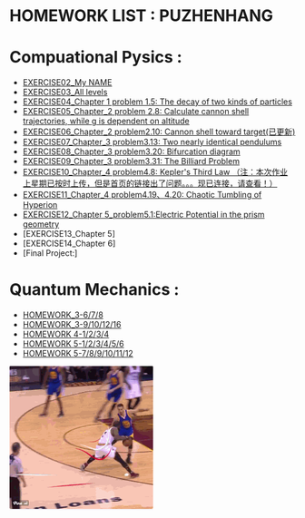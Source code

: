 HOMEWORK LIST : PUZHENHANG
=======
  
Compuational Pysics :  
=======  

 - [EXERCISE02_My NAME](https://github.com/Pu-ZH/compuationalphysics_N2014301020017/tree/master/EXERCISE02)  
 - [EXERCISE03_All levels](https://github.com/Pu-ZH/compuationalphysics_N2014301020017/tree/master/EXERCISE03)  
 - [EXERCISE04_Chapter 1 problem 1.5: The decay of two kinds of particles](https://github.com/Pu-ZH/compuationalphysics_N2014301020017/tree/master/homework04)
 - [EXERCISE05_Chapter_2 problem 2.8: Calculate cannon shell trajectories, while g is dependent on altitude](https://github.com/Pu-ZH/compuationalphysics_N2014301020017/tree/master/EXERCISE05)  
 - [EXERCISE06_Chapter_2 problem2.10: Cannon shell toward target(已更新)](https://github.com/Pu-ZH/compuationalphysics_N2014301020017/tree/master/EXERCISE06)  
 - [EXERCISE07_Chapter_3 problem3.13: Two nearly identical pendulums](https://github.com/Pu-ZH/compuationalphysics_N2014301020017/tree/master/EXERCISE07)      
 - [EXERCISE08_Chapter_3 problem3.20: Bifurcation diagram](https://github.com/Pu-ZH/compuationalphysics_N2014301020017/tree/master/EXERCISE08) 
 - [EXERCISE09_Chapter_3 problem3.31: The Billiard Problem](https://github.com/Pu-ZH/compuationalphysics_N2014301020017/tree/master/EXERCISE09)       
 - [EXERCISE10_Chapter_4 problem4.8: Kepler's Third Law （注：本次作业上星期已按时上传，但是首页的链接出了问题。。。现已连接，请查看！）](https://github.com/Pu-ZH/compuationalphysics_N2014301020017/tree/master/EXERCISE10)    
 - [EXERCISE11_Chapter_4 problem4.19、4.20: Chaotic Tumbling of Hyperion](https://github.com/Pu-ZH/compuationalphysics_N2014301020017/tree/master/EXERCISE11)      
 - [EXERCISE12_Chapter 5_problem5.1:Electric Potential in the prism geometry](https://github.com/Pu-ZH/compuationalphysics_N2014301020017/tree/master/EXERCISE12)       
 - [EXERCISE13_Chapter 5]   
 - [EXERCISE14_Chapter 6]    
 - [Final Project:]  
   
     
Quantum Mechanics :  
=======   
 - [HOMEWORK_3-6/7/8](https://github.com/Pu-ZH/compuationalphysics_N2014301020017/tree/master/Quantum_Mechanics/Homework_3_678)    
 - [HOMEWORK_3-9/10/12/16](https://github.com/Pu-ZH/compuationalphysics_N2014301020017/tree/master/Quantum_Mechanics/Homework_3_9101216)    
 - [HOMEWORK 4-1/2/3/4](https://github.com/Pu-ZH/compuationalphysics_N2014301020017/tree/master/Quantum_Mechanics/Homework_4_1234)     
 - [HOMEWORK 5-1/2/3/4/5/6](https://github.com/Pu-ZH/compuationalphysics_N2014301020017/tree/master/Quantum_Mechanics/Homwwork_5_123456)      
 - [HOMEWORK 5-7/8/9/10/11/12](https://github.com/Pu-ZH/compuationalphysics_N2014301020017/tree/master/Quantum_Mechanics/Homework_5_789101112)     
 
     
     
![irving](https://github.com/Pu-ZH/compuationalphysics_N2014301020017/blob/master/photo/QQ%E5%9B%BE%E7%89%8720160925204048.gif)
